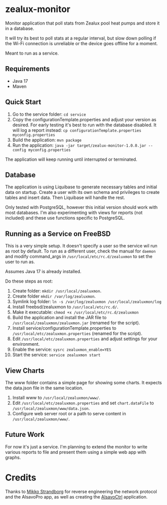# zealux-monitor
Monitor application that poll stats from Zealux pool heat pumps and store it in
a database.

It will try its best to poll stats at a regular interval, but slow down polling
if the Wi-Fi connection is unreliable or the device goes offline for a moment.

Meant to run as a service.

## Requirements
* Java 17
* Maven

## Quick Start

1. Go to the service folder: `cd service`
2. Copy the configurationTemplate.properties and adjust your version as desired.
For early testing it's best to run with the database disabled. It will log a
report instead: `cp configurationTemplate.properties myconfig.properties`
3. Build the application:
`mvn package`
4. Run the application:
`java -jar target/zealux-monitor-1.0.0.jar --config myconfig.properties`

The application will keep running until interrupted or terminated.

## Database

The application is using Liquibase to generate necessary tables and initial data
on startup. Create a user with its own schema and privileges to create tables
and insert data. Then Liquibase will handle the rest.

Only tested with PostgreSQL, however this initial version should work with most
databases. I'm also experimenting with views for reports (not included) and
these use functions specific to PostgreSQL.

## Running as a Service on FreeBSD

This is a very simple setup. It doesn't specify a user so the service wil run as
root by default. To run as a different user, check the manual for `daemon` and
modify command_args in `/usr/local/etc/rc.d/zealuxmon` to set the user to run as.

Assumes Java 17 is already installed.

Do these steps as root:

1. Create folder: `mkdir /usr/local/zealuxmon`.
2. Create folder `mkdir /var/log/zealuxmon`.
3. Symlink log folder: `ln -s /var/log/zealuxmon /usr/local/zealuxmon/log`
4. Install freebsd/zealuxmon to `/usr/local/etc/rc.d/`.
5. Make it executable: `chmod +x /usr/local/etc/rc.d/zealuxmon`
6. Build the application and install the JAR file to `/usr/local/zealuxmon/zealuxmon.jar` (renamed for the script).
7. Install service/configurationTemplate.properties to `/usr/local/etc/zealuxmon.properties` (renamed for the script).
8. Edit `/usr/local/etc/zealuxmon.properties` and adjust settings for your environment.
9. Enable the service: `sysrc zealuxmon_enable=YES`
10. Start the service: `service zealuxmon start`


## View Charts

The www folder contains a simple page for showing some charts. It expects the
data.json file in the same location.

1. Install www to `/usr/local/zealuxmon/www/`.
2. Edit `/usr/local/etc/zealuxmon.properties` and set `chart.dataFile` to `/usr/local/zealuxmon/www/data.json`.
3. Configure web server root or a path to serve content in `/usr/local/zealuxmon/www/`.


## Future Work

For now it's just a service. I'm planning to extend the monitor to write
various reports to file and present them using a simple web app with graphs.

# Credits

Thanks to [Mikko Strandborg](https://github.com/strandborg) for reverse
engineering the network protocol and the AlsavoPro app, as well as creating
the [AlsavoCtrl](https://github.com/strandborg/AlsavoCtrl) application.
